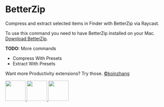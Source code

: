 # BetterZip

Compress and extract selected items in Finder with BetterZip via Raycast.

To use this command you need to have BetterZip installed on your Mac. [Download BetterZip](https://macitbetter.com).

**TODO:** More commands

- Compress With Presets
- Extract With Presets

Want more Productivity extensions? Try those. [©koinzhang](https://www.raycast.com/koinzhang)

<a title="Install Copy Path Raycast Extension" href="https://www.raycast.com/koinzhang/copy-path#install">
<img height="64" style="height: 64px" src="https://assets.raycast.com/koinzhang/copy-path/install_button@2x.png" alt="">
</a><a title="Install Open Path Raycast Extension" href="https://www.raycast.com/koinzhang/open-path#install">
<img height="64" style="height: 64px" src="https://assets.raycast.com/koinzhang/open-path/install_button@2x.png" alt="">
</a><a title="Install Paste as Plain Text Raycast Extension" href="https://www.raycast.com/koinzhang/paste-as-plain-text#install">
<img height="64" style="height: 64px" src="https://assets.raycast.com/koinzhang/paste-as-plain-text/install_button@2x.png" alt="">
</a>
